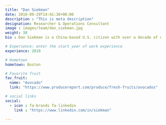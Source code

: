```yaml
---
title: "Dan Siekman"
date: 2018-09-29T14:41:38+06:00
description : "This is meta description"
designation: Researcher & Operations Consultant
image : images/team/dan_siekman.jpg
weight: 30
bio : Dan Siekman is a China-based U.S. citizen with over a decade of experience working in China in the areas of marketing communications, PR, media and fast-moving consumer goods. Dan’s work for MZMC includes designing marketing and PR strategies, managing commercial research projects, drafting PR content, Chinese to English translation and crisis PR management. Dan holds a BA in political science and English literature from Emory University and is currently an MBA candidate at the Isenberg School of Management at UMass Amherst.

# Experience: enter the start year of work experience
experience: 2010

# Hometown
hometown: Boston

# Favorite fruit
fav_fruit:
  name: "Avocado"
  link: "https://www.producereport.com/produce/fresh-fruits/avocados"

# social links
social:
  - icon : fa-brands fa-linkedin
    link : "https://www.linkedin.com/in/siekman"

---
```

